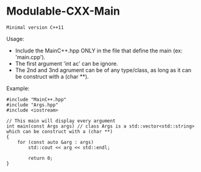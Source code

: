 # Modulable-CXX-Main

`Minimal version C++11`

Usage:

 - Include the MainC++.hpp ONLY in the file that define the main (ex: 'main.cpp').
 - The first argument 'int ac' can be ignore.
 - The 2nd and 3nd agrument can be of any type/class, as long as it can be construct with a (char \*\*).

Example:

    #include "MainC++.hpp"
    #include "Args.hpp"
    #include <iostream>
    
    // This main will display every argument
    int main(const Args args) // class Args is a std::vector<std::string> which can be construct with a (char **)
    {
        for (const auto &arg : args)
            std::cout << arg << std::endl;

            return 0;
    }
